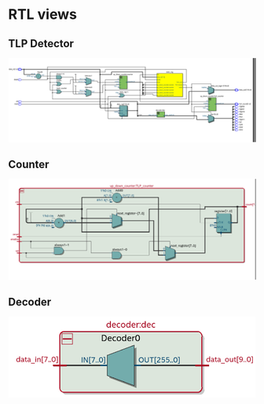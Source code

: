 # RTL views
## TLP Detector
![](RTL_view/TLP_detector.png)
## Counter
![](RTL_view/counter.png)
## Decoder
![](RTL_view/decoder.png)

